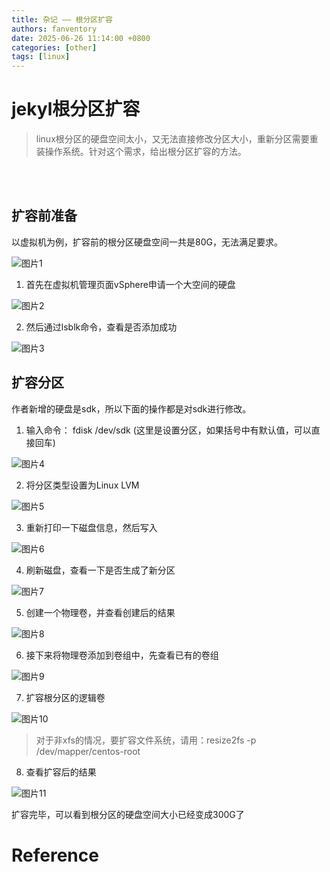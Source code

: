 ```yaml
---
title: 杂记 —— 根分区扩容
authors: fanventory
date: 2025-06-26 11:14:00 +0800
categories: [other]
tags: [linux]
---
```


# jekyl根分区扩容
> linux根分区的硬盘空间太小，又无法直接修改分区大小，重新分区需要重装操作系统。针对这个需求，给出根分区扩容的方法。

<br>
<br>

## 扩容前准备

以虚拟机为例，扩容前的根分区硬盘空间一共是80G，无法满足要求。

![图片1](image/根分区扩容_pic1.png)

1. 首先在虚拟机管理页面vSphere申请一个大空间的硬盘

![图片2](image/根分区扩容_pic2.png)

2. 然后通过lsblk命令，查看是否添加成功

![图片3](image/根分区扩容_pic3.png)

## 扩容分区

作者新增的硬盘是sdk，所以下面的操作都是对sdk进行修改。

1. 输入命令： fdisk /dev/sdk (这里是设置分区，如果括号中有默认值，可以直接回车)

![图片4](image/根分区扩容_pic4.png)

2. 将分区类型设置为Linux LVM

![图片5](image/根分区扩容_pic5.png)


3. 重新打印一下磁盘信息，然后写入

![图片6](image/根分区扩容_pic6.png)

4. 刷新磁盘，查看一下是否生成了新分区

![图片7](image/根分区扩容_pic7.png)

5. 创建一个物理卷，并查看创建后的结果

![图片8](image/根分区扩容_pic8.png)

6. 接下来将物理卷添加到卷组中，先查看已有的卷组

![图片9](image/根分区扩容_pic9.png)

7. 扩容根分区的逻辑卷

![图片10](image/根分区扩容_pic10.png)

> 对于非xfs的情况，要扩容文件系统，请用：resize2fs -p /dev/mapper/centos-root

8. 查看扩容后的结果

![图片11](image/根分区扩容_pic11.png)

扩容完毕，可以看到根分区的硬盘空间大小已经变成300G了

# Reference

